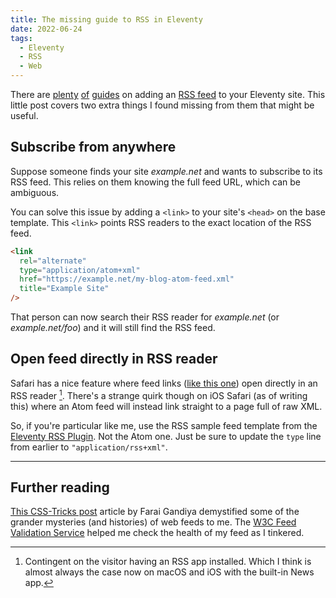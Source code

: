 ```yaml
---
title: The missing guide to RSS in Eleventy
date: 2022-06-24
tags:
  - Eleventy
  - RSS
  - Web
---
```


There are [plenty](https://bnijenhuis.nl/notes/2021-04-07-creating-a-feed-in-eleventy/) [of](https://learneleventyfromscratch.com/lesson/17.html) [guides](https://obsolete29.com/posts/2020/12/31/rss-a-love-letter-and-walkthrough-for-my-eleventy-site/) on adding an [RSS feed](https://www.11ty.dev/docs/plugins/rss/) to your Eleventy site.
This little post covers two extra things I found missing from them that might be useful.

## Subscribe from anywhere

Suppose someone finds your site _example.net_ and wants to subscribe to its RSS feed.
This relies on them knowing the full feed URL, which can be ambiguous.

You can solve this issue by adding a `<link>` to your site's `<head>` on the base template.
This `<link>` points RSS readers to the exact location of the RSS feed.

```html
<link
  rel="alternate"
  type="application/atom+xml"
  href="https://example.net/my-blog-atom-feed.xml"
  title="Example Site"
/>
```

That person can now search their RSS reader for _example.net_ (or _example.net/foo_) and it will still find the RSS feed.

## Open feed directly in RSS reader

Safari has a nice feature where feed links ([like this one](/feed.xml)) open directly in an RSS reader [^1].
There's a strange quirk though on iOS Safari (as of writing this) where an Atom feed will instead link straight to a page full of raw XML.

So, if you're particular like me, use the RSS sample feed template from the [Eleventy RSS Plugin](https://www.11ty.dev/docs/plugins/rss/#sample-feed-templates). Not the Atom one. Just be sure to update the `type` line from earlier to `"application/rss+xml"`.

---

## Further reading

[This CSS-Tricks post](https://css-tricks.com/working-with-web-feeds-its-more-than-rss/) article by Farai Gandiya demystified some of the grander mysteries (and histories) of web feeds to me.
The [W3C Feed Validation Service](https://validator.w3.org/feed/) helped me check the health of my feed as I tinkered.

[^1]: Contingent on the visitor having an RSS app installed. Which I think is almost always the case now on macOS and iOS with the built-in News app.
